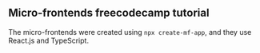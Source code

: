 ## Micro-frontends freecodecamp tutorial

The micro-frontends were created using `npx create-mf-app`, and they use React.js and TypeScript.